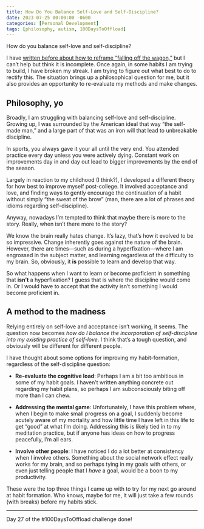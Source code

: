 ```yaml
---
title: How Do You Balance Self-Love and Self-Discipline?
date: 2023-07-25 00:00:00 -0600
categories: [Personal Development]
tags: [philosophy, autism, 100DaysToOffload]
---
```


How do you balance self-love and self-discipline?

I have [written before about how to reframe “falling off the wagon,”](https://learningtodo.tech/posts/reframe-falling-off-the-wagon/) but I can’t help but think it is incomplete. Once again, in some habits I am trying to build, I have broken my streak. I am trying to figure out what best to do to rectify this. The situation brings up a philosophical question for me, but it also provides an opportunity to re-evaluate my methods and make changes.

## Philosophy, yo

Broadly, I am struggling with balancing self-love and self-discipline. Growing up, I was surrounded by the American ideal that way “the self-made man,” and a large part of that was an iron will that lead to unbreakable discipline.

In sports, you always gave it your all until the very end. You attended practice every day unless you were actively dying. Constant work on improvements day in and day out lead to bigger improvements by the end of the season.

Largely in reaction to my childhood (I think?), I developed a different theory for how best to improve myself post-college. It involved acceptance and love, and finding ways to gently encourage the continuation of a habit without simply “the sweat of the brow” (man, there are a lot of phrases and idioms regarding self-discipline).

Anyway, nowadays I’m tempted to think that maybe there is more to the story. Really, when isn’t there more to the story?

We know the brain really hates change. It’s lazy, that’s how it evolved to be so impressive. Change inherently goes against the nature of the brain. However, there are times—such as during a hyperfixation—where I am engrossed in the subject matter, and learning regardless of the difficulty to my brain. So, obviously, it **is** possible to learn and develop that way.

So what happens when I want to learn or become proficient in something that **isn’t** a hyperfixation? I guess that is where the discipline would come in. Or I would have to accept that the activity isn’t something I would become proficient in.

## A method to the madness

Relying entirely on self-love and acceptance isn’t working, it seems. The question now becomes *how do I balance the incorporation of self-discipline into my existing practice of self-love*. I think that’s a tough question, and obviously will be different for different people.

I have thought about some options for improving my habit-formation, regardless of the self-discipline question:

* **Re-evaluate the cognitive load**: Perhaps I am a bit too ambitious in some of my habit goals. I haven’t written anything concrete out regarding my habit plans, so perhaps I am subconsciously biting off more than I can chew.

* **Addressing the mental game**: Unfortunately, I have this problem where, when I begin to make small progress on a goal, I suddenly become acutely aware of my mortality and how little time I have left in this life to get “good” at what I’m doing. Addressing this is likely tied in to my meditation practice, but if anyone has ideas on how to progress peacefully, I’m all ears.

* **Involve other people**: I have noticed I do a lot better at consistency when I involve others. Something about the social network effect really works for my brain, and so perhaps tying in my goals with others, or even just telling people that I *have* a goal, would be a boon to my productivity.

These were the top three things I came up with to try for my next go around at habit formation. Who knows, maybe for me, it will just take a few rounds (with breaks) before my habits stick.

---

Day 27 of the #100DaysToOffload challenge done!